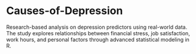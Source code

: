 # Causes-of-Depression
Research-based analysis on depression predictors using real-world data. The study explores relationships between financial stress, job satisfaction, work hours, and personal factors through advanced statistical modeling in R.
